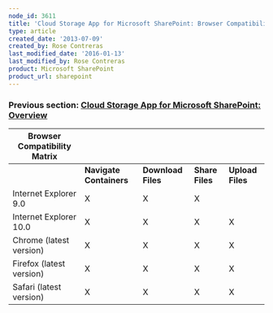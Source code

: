 ```yaml
---
node_id: 3611
title: 'Cloud Storage App for Microsoft SharePoint: Browser Compatibility Matrix'
type: article
created_date: '2013-07-09'
created_by: Rose Contreras
last_modified_date: '2016-01-13'
last_modified_by: Rose Contreras
product: Microsoft SharePoint
product_url: sharepoint
---
```


### Previous section: [Cloud Storage App for Microsoft SharePoint: Overview](/how-to/cloud-storage-app-for-microsoft-sharepoint-overview)

**Browser Compatibility Matrix** | &nbsp; | &nbsp; | &nbsp; | &nbsp;
--- | --- | --- | --- | ---
&nbsp; | **Navigate Containers** | **Download Files** | **Share Files** | **Upload Files**
Internet Explorer 9.0 | X | X | X | &nbsp;
Internet Explorer 10.0 | X | X | X | X
Chrome (latest version) | X | X | X | X
Firefox (latest version) | X | X | X | X
Safari (latest version) | X | X | X | X
